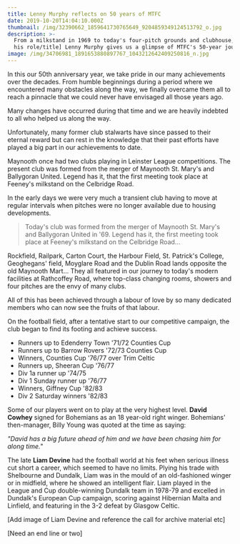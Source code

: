 ```yaml
---
title: Lenny Murphy reflects on 50 years of MTFC
date: 2019-10-20T14:04:10.000Z
thumbnail: /img/32390662_1859641730765649_9204859349124513792_o.jpg
description: >-
  From a milkstand in 1969 to today's four-pitch grounds and clubhouse, [need
  his role/title] Lenny Murphy gives us a glimpse of MTFC's 50-year journey.
image: /img/34706981_1891653880897767_1043212642409250816_n.jpg
---
```

In this our 50th anniversary year, we take pride in our many achievements over the decades. From humble beginnings during a period where we encountered many obstacles along the way, we finally overcame them all to reach a pinnacle that we could never have envisaged all those years ago.

Many changes have occurred during that time and we are heavily indebted to all who helped us along the way.

Unfortunately, many former club stalwarts have since passed to their eternal reward but can rest in the knowledge that their past efforts have played a big part in our achievements to date.

Maynooth once had two clubs playing in Leinster League competitions. The present club was formed from the merger of Maynooth St. Mary's and Ballygoran United. Legend has it, that the first meeting took place at Feeney's milkstand on the Celbridge Road.

In the early days we were very much a transient club having to move at regular intervals when pitches were no longer available due to housing developments.



> Today's club was formed from the merger of Maynooth St. Mary's and Ballygoran United in '69. Legend has it, the first meeting took place at Feeney's milkstand on the Celbridge Road...



Rockfield, Railpark, Carton Court, the Harbour Field, St. Patrick's College, Geoghegans' field, Moyglare Road and the Dublin Road lands opposite the old Maynooth Mart... They all featured in our journey to today's modern facilities at Rathcoffey Road, where top-class changing rooms, showers and four pitches are the envy of many clubs.

All of this has been achieved through a labour of love by so many dedicated members who can now see the fruits of that labour.

On the football field, after a tentative start to our competitive campaign, the club began to find its footing and achieve success.

* Runners up to Edenderry Town '71/72 Counties Cup
* Runners up to Barrow Rovers '72/73 Counties Cup
* Winners, Counties Cup '76/77 over Trim Celtic
* Runners up, Sheeran Cup '76/77
* Div 1a runner up '74/75
* Div 1 Sunday runner up '76/77
* Winners, Giffney Cup '82/83
* Div 2 Saturday winners '82/83

Some of our players went on to play at the very highest level. **David Cowhey** signed for Bohemians as an 18 year-old right winger. Bohemians' then-manager, Billy Young was quoted at the time as saying: 

_"David has a big future ahead of him and we have been chasing him for along time._"

The late **Liam Devine** had the football world at his feet when serious illness cut short a career, which seemed to have no limits. Plying his trade with Shelbourne and Dundalk, Liam was in the mould of an old-fashioned winger or in midfield, where he showed an intelligent flair. Liam played in the League and Cup double-winning Dundalk team in 1978-79 and excelled in Dundalk's European Cup campaign, scoring against Hibernian Malta and Linfield, and featuring in the 3-2 defeat by Glasgow Celtic.

\[Add image of Liam Devine and reference the call for archive material etc]

\[Need an end line or two]

